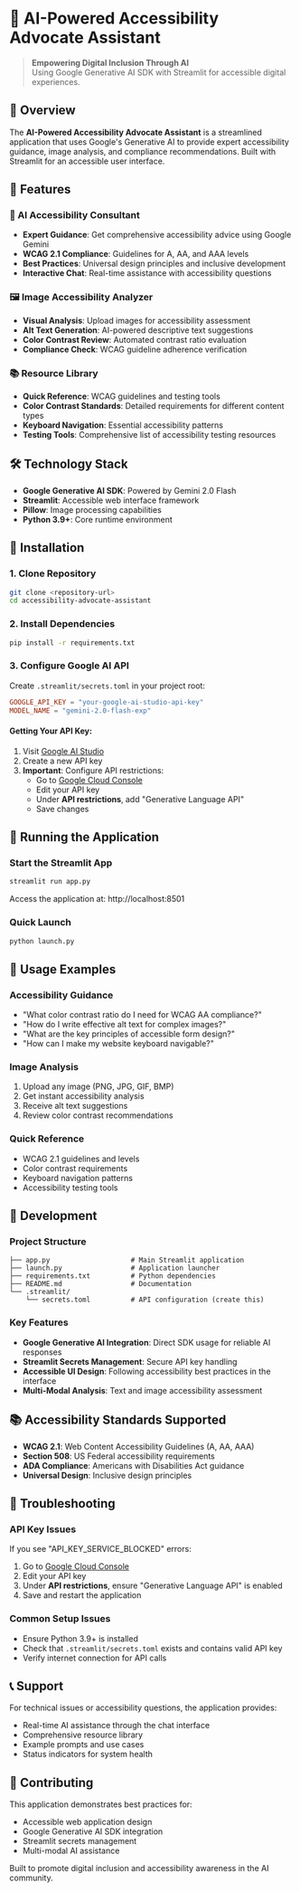 # 🌟 AI-Powered Accessibility Advocate Assistant

> **Empowering Digital Inclusion Through AI**  
> Using Google Generative AI SDK with Streamlit for accessible digital experiences.

## 📖 Overview

The **AI-Powered Accessibility Advocate Assistant** is a streamlined application that uses Google's Generative AI to provide expert accessibility guidance, image analysis, and compliance recommendations. Built with Streamlit for an accessible user interface.

## 🎯 Features

### 💬 AI Accessibility Consultant
- **Expert Guidance**: Get comprehensive accessibility advice using Google Gemini
- **WCAG 2.1 Compliance**: Guidelines for A, AA, and AAA levels
- **Best Practices**: Universal design principles and inclusive development
- **Interactive Chat**: Real-time assistance with accessibility questions

### 🖼️ Image Accessibility Analyzer
- **Visual Analysis**: Upload images for accessibility assessment
- **Alt Text Generation**: AI-powered descriptive text suggestions
- **Color Contrast Review**: Automated contrast ratio evaluation
- **Compliance Check**: WCAG guideline adherence verification

### 📚 Resource Library
- **Quick Reference**: WCAG guidelines and testing tools
- **Color Contrast Standards**: Detailed requirements for different content types
- **Keyboard Navigation**: Essential accessibility patterns
- **Testing Tools**: Comprehensive list of accessibility testing resources

## 🛠️ Technology Stack

- **Google Generative AI SDK**: Powered by Gemini 2.0 Flash
- **Streamlit**: Accessible web interface framework
- **Pillow**: Image processing capabilities
- **Python 3.9+**: Core runtime environment

## 🚀 Installation

### 1. Clone Repository
```bash
git clone <repository-url>
cd accessibility-advocate-assistant
```

### 2. Install Dependencies
```bash
pip install -r requirements.txt
```

### 3. Configure Google AI API

Create `.streamlit/secrets.toml` in your project root:

```toml
GOOGLE_API_KEY = "your-google-ai-studio-api-key"
MODEL_NAME = "gemini-2.0-flash-exp"
```

#### Getting Your API Key:
1. Visit [Google AI Studio](https://aistudio.google.com/app/apikey)
2. Create a new API key
3. **Important**: Configure API restrictions:
   - Go to [Google Cloud Console](https://console.cloud.google.com/apis/credentials)
   - Edit your API key
   - Under **API restrictions**, add "Generative Language API"
   - Save changes

## 🏃 Running the Application

### Start the Streamlit App
```bash
streamlit run app.py
```

Access the application at: http://localhost:8501

### Quick Launch
```bash
python launch.py
```

## 📖 Usage Examples

### Accessibility Guidance
- "What color contrast ratio do I need for WCAG AA compliance?"
- "How do I write effective alt text for complex images?"
- "What are the key principles of accessible form design?"
- "How can I make my website keyboard navigable?"

### Image Analysis
1. Upload any image (PNG, JPG, GIF, BMP)
2. Get instant accessibility analysis
3. Receive alt text suggestions
4. Review color contrast recommendations

### Quick Reference
- WCAG 2.1 guidelines and levels
- Color contrast requirements
- Keyboard navigation patterns
- Accessibility testing tools

## 🔧 Development

### Project Structure
```
├── app.py                    # Main Streamlit application
├── launch.py                 # Application launcher
├── requirements.txt          # Python dependencies
├── README.md                 # Documentation
└── .streamlit/
    └── secrets.toml          # API configuration (create this)
```

### Key Features
- **Google Generative AI Integration**: Direct SDK usage for reliable AI responses
- **Streamlit Secrets Management**: Secure API key handling
- **Accessible UI Design**: Following accessibility best practices in the interface
- **Multi-Modal Analysis**: Text and image accessibility assessment

## 📚 Accessibility Standards Supported

- **WCAG 2.1**: Web Content Accessibility Guidelines (A, AA, AAA)
- **Section 508**: US Federal accessibility requirements
- **ADA Compliance**: Americans with Disabilities Act guidance
- **Universal Design**: Inclusive design principles

## 🔧 Troubleshooting

### API Key Issues
If you see "API_KEY_SERVICE_BLOCKED" errors:
1. Go to [Google Cloud Console](https://console.cloud.google.com/apis/credentials)
2. Edit your API key
3. Under **API restrictions**, ensure "Generative Language API" is enabled
4. Save and restart the application

### Common Setup Issues
- Ensure Python 3.9+ is installed
- Check that `.streamlit/secrets.toml` exists and contains valid API key
- Verify internet connection for API calls

## 📞 Support

For technical issues or accessibility questions, the application provides:
- Real-time AI assistance through the chat interface
- Comprehensive resource library
- Example prompts and use cases
- Status indicators for system health

## 🌟 Contributing

This application demonstrates best practices for:
- Accessible web application design
- Google Generative AI SDK integration
- Streamlit secrets management
- Multi-modal AI assistance

Built to promote digital inclusion and accessibility awareness in the AI community. 